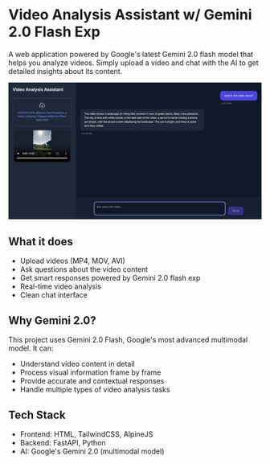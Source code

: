 # Video Analysis Assistant w/ Gemini 2.0 Flash Exp

A web application powered by Google's latest Gemini 2.0 flash model that helps you analyze videos. Simply upload a video and chat with the AI to get detailed insights about its content.

![Video Analysis Assistant Demo](lesteroliver-videoanalysis-gemini2flash.png)

## What it does

- Upload videos (MP4, MOV, AVI)
- Ask questions about the video content
- Get smart responses powered by Gemini 2.0 flash exp
- Real-time video analysis
- Clean chat interface

## Why Gemini 2.0?

This project uses Gemini 2.0 Flash, Google's most advanced multimodal model. It can:
- Understand video content in detail
- Process visual information frame by frame
- Provide accurate and contextual responses
- Handle multiple types of video analysis tasks

## Tech Stack

- Frontend: HTML, TailwindCSS, AlpineJS
- Backend: FastAPI, Python
- AI: Google's Gemini 2.0 (multimodal model)
